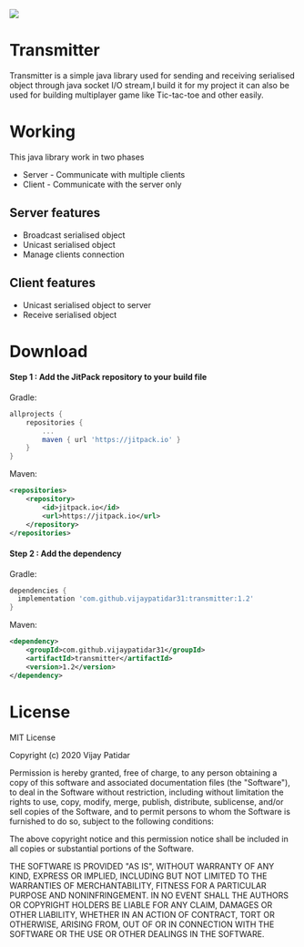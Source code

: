 [![](https://jitpack.io/v/vijaypatidar31/transmitter.svg)](https://jitpack.io/#vijaypatidar31/transmitter)
# Transmitter
Transmitter is a simple java library used for sending and receiving serialised object through java socket I/O stream,I build it for my project it can also be used for building multiplayer game like Tic-tac-toe and other easily.
# Working
This java library work in two phases 
* Server - Communicate with multiple clients
* Client - Communicate with the server only

## Server features 
* Broadcast serialised object
* Unicast serialised object
* Manage clients connection

## Client features 
* Unicast serialised object to server
* Receive serialised object

# Download
#### Step 1 : Add the JitPack repository to your build file
Gradle:
```gradle
allprojects {
    repositories {
        ...
        maven { url 'https://jitpack.io' }
    }
}
```

Maven:
```xml
<repositories>
    <repository>
        <id>jitpack.io</id>
        <url>https://jitpack.io</url>
    </repository>
</repositories>
```

#### Step 2 : Add the dependency

Gradle:
```gradle
dependencies {
  implementation 'com.github.vijaypatidar31:transmitter:1.2'
}
```

Maven:
```xml
<dependency>
    <groupId>com.github.vijaypatidar31</groupId>
    <artifactId>transmitter</artifactId>
    <version>1.2</version>
</dependency>
```
    
# License
MIT License

Copyright (c) 2020 Vijay Patidar

Permission is hereby granted, free of charge, to any person obtaining a copy
of this software and associated documentation files (the "Software"), to deal
in the Software without restriction, including without limitation the rights
to use, copy, modify, merge, publish, distribute, sublicense, and/or sell
copies of the Software, and to permit persons to whom the Software is
furnished to do so, subject to the following conditions:

The above copyright notice and this permission notice shall be included in all
copies or substantial portions of the Software.

THE SOFTWARE IS PROVIDED "AS IS", WITHOUT WARRANTY OF ANY KIND, EXPRESS OR
IMPLIED, INCLUDING BUT NOT LIMITED TO THE WARRANTIES OF MERCHANTABILITY,
FITNESS FOR A PARTICULAR PURPOSE AND NONINFRINGEMENT. IN NO EVENT SHALL THE
AUTHORS OR COPYRIGHT HOLDERS BE LIABLE FOR ANY CLAIM, DAMAGES OR OTHER
LIABILITY, WHETHER IN AN ACTION OF CONTRACT, TORT OR OTHERWISE, ARISING FROM,
OUT OF OR IN CONNECTION WITH THE SOFTWARE OR THE USE OR OTHER DEALINGS IN THE
SOFTWARE.
